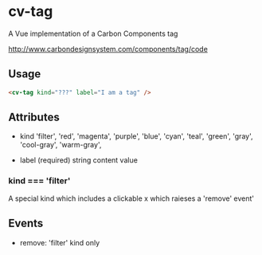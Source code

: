 # cv-tag

A Vue implementation of a Carbon Components tag

http://www.carbondesignsystem.com/components/tag/code

## Usage

```html
<cv-tag kind="???" label="I am a tag" />
```

## Attributes

- kind
  'filter',
  'red',
  'magenta',
  'purple',
  'blue',
  'cyan',
  'teal',
  'green',
  'gray',
  'cool-gray',
  'warm-gray',

- label (required)
  string content value

### kind === 'filter'

A special kind which includes a clickable x which raieses a 'remove' event'

## Events

- remove: 'filter' kind only
